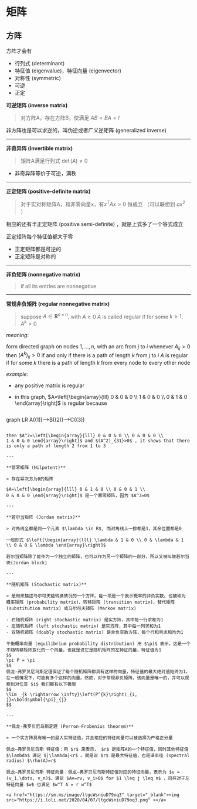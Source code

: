 # 矩阵



## 方阵

方阵才会有

- 行列式 (determinant)
- 特征值 (eigenvalue)，特征向量 (eigenvector)
- 对称性 (symmetric)
- 可逆
- 正定



**可逆矩阵 (inverse matrix)**

>对方阵A，存在方阵B，使满足 $A B= BA =I$

非方阵也是可以求逆的，叫伪逆或者广义逆矩阵 (generalized inverse)

---

**非奇异阵 (Invertible matrix)**

> 矩阵A满足行列式 $\det(A) \neq 0$ 

- 非奇异阵等价于可逆，满秩

---

**正定矩阵 (positive-definite matrix)**

> 对于实对称矩阵A，和非零向量x，有$x^TAx>0$ 恒成立 （可以联想到 $ax^2$ ）

相应的还有半正定矩阵 (positive semi-definite) ，就是上式多了一个等式成立

正定矩阵每个特征值都大于零

- 正定矩阵都是可逆的
- 正定矩阵是对称的

---

**非负矩阵 (nonnegative matrix)** 

> if all its entries are nonnegative 

---

**常规非负矩阵 (regular nonnegative matrix)**

> suppose $A \in \mathbf{R}^{n \times n},$ with $A \geq 0$
> $A$ is called regular if for some $k \geq 1, A^{k}>0$

*meaning*: 

form directed graph on nodes $1, \ldots, n,$ with an arc from $j$ to $i$ whenever $A_{i j}>0$
then $\left(A^{k}\right)_{i j}>0$ if and only if there is a path of length $k$ from $j$ to $i$
$A$ is regular if for some $k$ there is a path of length $k$ from every node to every other node

*example*:

- any positive matrix is regular

- in this graph, $A=\left[\begin{array}{lll} 0 & 0 & 0 \\ 1 & 0 & 0 \\
  0 & 1 & 0 \end{array}\right]$ is regular because
  
  ```mermaid
graph LR
  A((1))-->B((2))-->C((3))
  ```
  
  then $A^2=\left[\begin{array}{lll} 0 & 0 & 0 \\ 0 & 0 & 0 \\
  1 & 0 & 0 \end{array}\right]$ and $(A^2)_{31}>0$ , it shows that there is only a path of length 2 from 1 to 3 

---

**幂零矩阵 (Nilpotent)**

> 存在幂次方为0的矩阵

$A=\left[\begin{array}{lll} 0 & 1 & 0 \\ 0 & 0 & 1 \\
0 & 0 & 0 \end{array}\right]$ 是一个幂零矩阵，因为 $A^3=0$

---

**若尔当矩阵 (Jordan matrix)**

> 对角线全都是同一个元素 $\lambda \in R$, 而对角线上一排都是1，其余位置都是0

一般形式 $\left[\begin{array}{lll} \lambda & 1 & 0 \\ 0 & \lambda & 1 \\ 0 & 0 & \lambda \end{array}\right]$

若尔当矩阵除了能作为一个独立的矩阵，也可以作为另一个矩阵的一部分，所以又被叫做若尔当块(Jordan block)

---

**随机矩阵 (Stochastic matrix)**

> 是用来描述马尔可夫链转换情况的一个方阵。每一项是一个表示概率的非负实数。也被称为 概率矩阵 (probability matrix)、转移矩阵 (transition matrix)、替代矩阵 (substitution matrix) 或马尔可夫矩阵 (Markov matrix)

- 右随机矩阵 (right stochastic matrix) 是实方阵，其中每一行求和为1
- 左随机矩阵 (left stochastic matrix) 是实方阵，其中每一列求和为1
- 双随机矩阵 (doubly stochastic matrix) 是非负实数方阵，每个行和列求和均为1

平衡概率向量 (equilibrium probability distribution) 用 $\pi$ 表示，这是一个不随转移矩阵变化的一个向量，也就是说它是随机矩阵的左特征向量，特征值为1
$$
\pi P = \pi
$$
佩龙-弗罗贝尼乌斯定理保证了每个随机矩阵都具有这样的向量，特征值的最大绝对值始终为1。在一般情况下，可能有多个这样的向量。然而，对于常规非负矩阵，该向量是唯一的，并可以观察到对任意 $i$ 我们都有以下极限
$$
\lim _{k \rightarrow \infty}\left(P^{k}\right)_{i, j}=\boldsymbol{\pi}_{j}
$$

---

**佩龙-弗罗贝尼乌斯定理 (Perron-Frobenius theorem)**

> 一个实方阵具有唯一的最大实特征值，并且相应的特征向量可以被选择为严格正分量

佩龙–弗罗贝尼乌斯 特征值：用 $r$ 来表示， $r$ 是矩阵A的一个特征值，同时其他特征值 $\lambda$ 满足 $|\lambda|<r$ 。就是说 $r$ 是最大特征值，也是谱半径 (spectral radius) $\rho(A)=r$

佩龙–弗罗贝尼乌斯 特征向量：佩龙–弗罗贝尼乌斯特征值对应的特征向量，表示为 $v = (v_1,\dots, v_n)$，满足 $Av=rv, v_i>0$ for $1 \leq j \leq n$ ，同样对于左特征向量 $w$ 也满足 $w^T A = r w^T$ 

<a href="https://sm.ms/image/ltgcWsniuD79oq3" target="_blank"><img src="https://i.loli.net/2020/04/07/ltgcWsniuD79oq3.png" ></a>